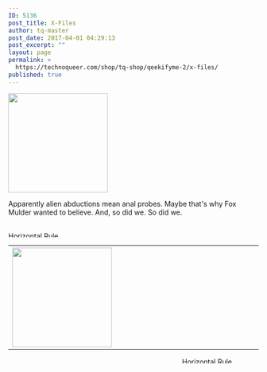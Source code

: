```yaml
---
ID: 5136
post_title: X-Files
author: tq-master
post_date: 2017-04-01 04:29:13
post_excerpt: ""
layout: page
permalink: >
  https://technoqueer.com/shop/tq-shop/qeekifyme-2/x-files/
published: true
---
```

<img src="https://technoqueer.com/shop/wp-content/uploads/2017/04/btn-xfiles.png" alt="" width="200" height="200" class="alignleft size-full wp-image-12132" />
<p style="text-align: left;">Apparently alien abductions mean anal probes. Maybe that's why Fox Mulder wanted to believe. And, so did we. So did we.</p>
<br clear="all">


<img class="aligncenter size-full wp-image-99" src="https://technoqueer.com/shop/wp-content/uploads/2017/03/Rainbow-HR.jpg" alt="Horizontal Rule" width="800" height="11" />

<table width="800" align="center">
<tbody>
<tr>
<th width="33%"><a href="https://technoqueer.com/shop/shop/qeekifyme-2/x-files/titanic-truth/"><img src="https://technoqueer.com/shop/wp-content/uploads/2017/04/btn-titanic-truth.png" alt="" width="200" height="200" class="aligncenter size-full wp-image-22091" /></a></th>
<th width="34%"></th>
<th width="33%"></th>
</tr>


</tbody>
</table>
<p align="center"><img class="aligncenter size-full wp-image-99" src="https://technoqueer.com/shop/wp-content/uploads/2017/03/Rainbow-HR.jpg" alt="Horizontal Rule" width="800" height="12" /></p>
